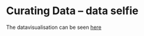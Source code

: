 # Curating Data – data selfie
The datavisualisation can be seen [here](https://adamnaldal.github.io/curating-data-data-selfie/)
